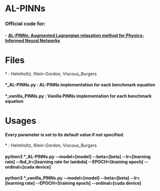# AL-PINNs
### Official code for:

#### - [AL-PINNs: Augmented Lagrangian relaxation method for Physics-Informed Neural Networks](https://arxiv.org/abs/2205.01059)

# Files 
\* : Helmholtz, Klein-Gordon, Viscous_Burgers
#### *_AL-PINNs.py : AL-PINNs implementation for each benchmark equation<br/> 
#### *_vanilla_PINNs.py : Vanilla PINNs implementation for each benchmark equation

# Usages
#### Every parameter is set to its default value if not specified.

\* : Helmholtz, Klein-Gordon, Viscous_Burgers
#### python3 *_AL-PINNs.py --model=[model] --beta=[beta] --lr=[learning rate] --lbd_lr=[learning rate for lambda] --EPOCH=[training epoch] --ordinal=[cuda device]<br/> 
#### python3 *_vanilla_PINNs.py --model=[model] --beta=[beta] --lr=[learning rate] --EPOCH=[training epoch] --ordinal=[cuda device]
